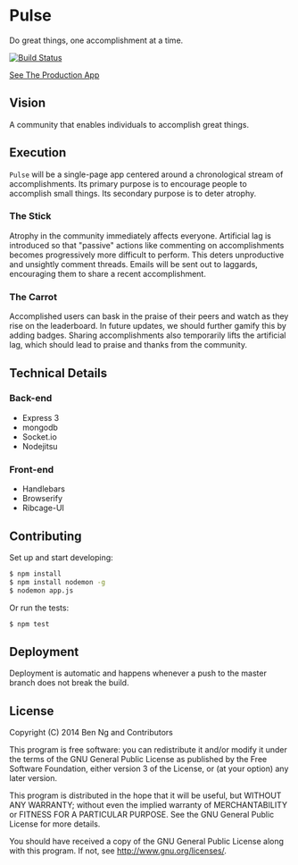 Pulse
=====

Do great things, one accomplishment at a time.

[![Build Status](https://travis-ci.org/Illinois-Founders/pulse.png)](https://travis-ci.org/Illinois-Founders/pulse)

[See The Production App](https://pulse-il.jit.su)

## Vision

A community that enables individuals to accomplish great things.

## Execution

`Pulse` will be a single-page app centered around a chronological stream of accomplishments. Its primary purpose is to encourage people to accomplish small things. Its secondary purpose is to deter atrophy.

### The Stick

Atrophy in the community immediately affects everyone. Artificial lag is introduced so that "passive" actions like commenting on accomplishments becomes progressively more difficult to perform. This deters unproductive and unsightly comment threads. Emails will be sent out to laggards, encouraging them to share a recent accomplishment.

### The Carrot

Accomplished users can bask in the praise of their peers and watch as they rise on the leaderboard. In future updates, we should further gamify this by adding badges. Sharing accomplishments also temporarily lifts the artificial lag, which should lead to praise and thanks from the community.

## Technical Details

### Back-end

 * Express 3
 * mongodb
 * Socket.io
 * Nodejitsu

### Front-end

 * Handlebars
 * Browserify
 * Ribcage-UI

## Contributing

Set up and start developing:

```sh
$ npm install
$ npm install nodemon -g
$ nodemon app.js
```

Or run the tests:

```sh
$ npm test
```

## Deployment

Deployment is automatic and happens whenever a push to the master branch does not break the build.

## License

Copyright (C) 2014 Ben Ng and Contributors

This program is free software: you can redistribute it and/or modify
it under the terms of the GNU General Public License as published by
the Free Software Foundation, either version 3 of the License, or
(at your option) any later version.

This program is distributed in the hope that it will be useful,
but WITHOUT ANY WARRANTY; without even the implied warranty of
MERCHANTABILITY or FITNESS FOR A PARTICULAR PURPOSE.  See the
GNU General Public License for more details.

You should have received a copy of the GNU General Public License
along with this program.  If not, see <http://www.gnu.org/licenses/>.
